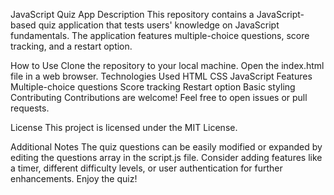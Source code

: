 JavaScript Quiz App
Description
This repository contains a JavaScript-based quiz application that tests users' knowledge on JavaScript fundamentals. The application features multiple-choice questions, score tracking, and a restart option.

How to Use
Clone the repository to your local machine.
Open the index.html file in a web browser.
Technologies Used
HTML
CSS
JavaScript
Features
Multiple-choice questions
Score tracking
Restart option
Basic styling
Contributing
Contributions are welcome! Feel free to open issues or pull requests.

License
This project is licensed under the MIT License.   

Additional Notes
The quiz questions can be easily modified or expanded by editing the questions array in the script.js file.
Consider adding features like a timer, different difficulty levels, or user authentication for further enhancements.
Enjoy the quiz!
